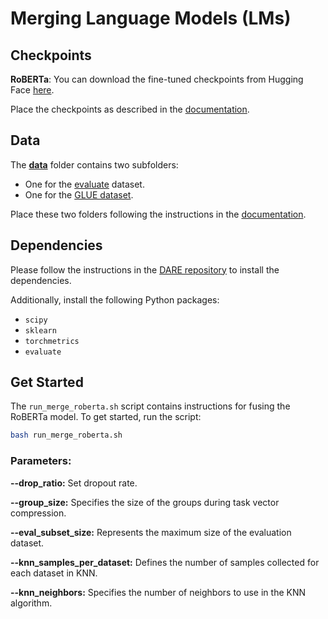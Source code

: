 # Merging Language Models (LMs)

## Checkpoints

**RoBERTa**: You can download the fine-tuned checkpoints from Hugging Face [here](<insert link>).

Place the checkpoints as described in the [documentation](./ckpts/README.md).

## Data

The [**data**](<insert link>) folder contains two subfolders:
- One for the [evaluate](https://github.com/huggingface/evaluate) dataset.
- One for the [GLUE dataset](https://huggingface.co/datasets/nyu-mll/glue/tree/main).

Place these two folders following the instructions in the [documentation](./data/README.md).

## Dependencies

Please follow the instructions in the [DARE repository](https://github.com/yule-BUAA/MergeLM) to install the dependencies.

Additionally, install the following Python packages:
- `scipy`
- `sklearn`
- `torchmetrics`
- `evaluate`

## Get Started

The `run_merge_roberta.sh` script contains instructions for fusing the RoBERTa model.
To get started, run the script:
```bash
bash run_merge_roberta.sh
```
### Parameters:

**--drop_ratio:** Set dropout rate.

**--group_size:** Specifies the size of the groups during task vector compression.

**--eval_subset_size:** Represents the maximum size of the evaluation dataset.

**--knn_samples_per_dataset:** Defines the number of samples collected for each dataset in KNN.

**--knn_neighbors:** Specifies the number of neighbors to use in the KNN algorithm.

